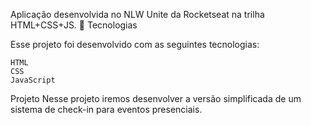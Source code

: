 Aplicação desenvolvida no NLW Unite da Rocketseat na trilha HTML+CSS+JS. 
🚀 Tecnologias

Esse projeto foi desenvolvido com as seguintes tecnologias:

    HTML
    CSS
    JavaScript

Projeto
Nesse projeto iremos desenvolver a versão simplificada de um sistema de check-in para eventos presenciais.
